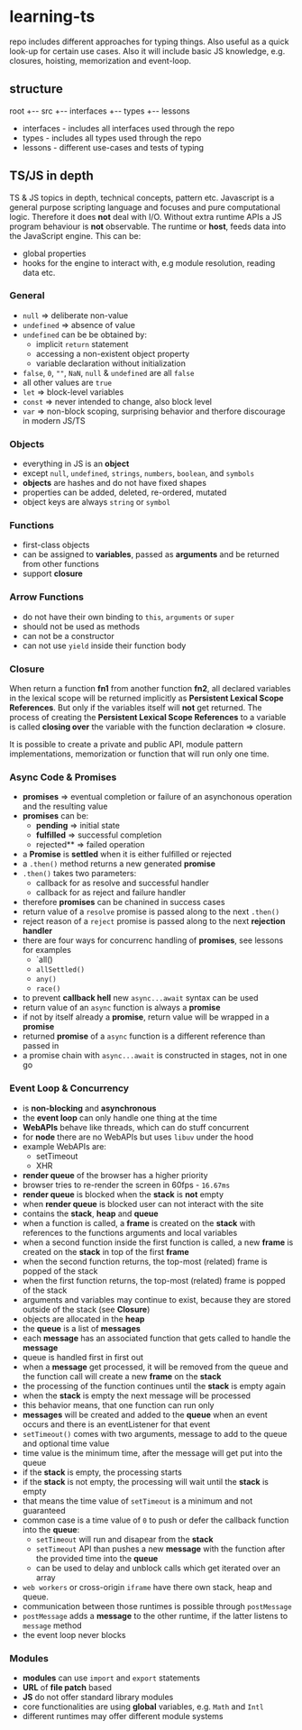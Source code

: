 # learning-ts

repo includes different approaches for typing things. Also useful as a quick look-up
for certain use cases. Also it will include basic JS knowledge,
e.g. closures, hoisting, memorization and event-loop.

## structure

root
+-- src
    +-- interfaces
    +-- types
    +-- lessons

- interfaces - includes all interfaces used through the repo
- types - includes all types used through the repo
- lessons - different use-cases and tests of typing

## TS/JS in depth

TS & JS topics in depth, technical concepts, pattern etc.
Javascript is a general purpose scripting language and focuses and pure computational logic. Therefore it does **not** deal with I/O.
Without extra runtime APIs a JS program behaviour is **not** observable. The runtime or **host**, feeds data into the JavaScript engine. This can be:
* global properties
* hooks for the engine to interact with, e.g module resolution, reading data etc.

### General

* `null` => deliberate non-value
* `undefined` => absence of value
* `undefined` can be be obtained by:
  * implicit `return` statement
  * accessing a non-existent object property
  * variable declaration without initialization
* `false`, `0`, `""`, `NaN`, `null` & `undefined` are all `false`
* all other values are `true`
* `let` => block-level variables
* `const` => never intended to change, also block level
* `var` => non-block scoping, surprising behavior and therfore discourage in modern JS/TS

### Objects

* everything in JS is an **object**
* except `null`, `undefined`, `strings`, `numbers`, `boolean`, and `symbols`
* **objects** are hashes and do not have fixed shapes
* properties can be added, deleted, re-ordered, mutated
* object keys are always `string` or `symbol`

### Functions

* first-class objects
* can be assigned to **variables**, passed as **arguments** and be returned from other functions
* support **closure**

### Arrow Functions

* do not have their own binding to `this`, `arguments` or `super`
* should not be used as methods
* can not be a constructor
* can not use `yield` inside their function body

### Closure

When return a function **fn1** from another function **fn2**, all declared variables in the
lexical scope will be returned implicitly as **Persistent Lexical Scope References**.
But only if the variables itself will **not** get returned. The process of creating the 
**Persistent Lexical Scope References** to a variable is called **closing over** the
variable with the function declaration => closure.

It is possible to create a private and public API, module pattern implementations, memorization or function that will run only one time.

### Async Code & Promises

* **promises** => eventual completion or failure of an asynchonous operation and the resulting value
* **promises** can be:
  * **pending** => initial state
  * **fulfilled** => successful completion
  * rejected** => failed operation
* a **Promise** is **settled** when it is either fulfilled or rejected
* a `.then()` method returns a new generated **promise**
* `.then()` takes two parameters:
  * callback for as resolve and successful handler
  * callback for as reject and failure handler
* therefore **promises** can be chanined in success cases
* return value of a `resolve` promise is passed along to the next `.then()`
* reject reason of a `reject` promise is passed along to the next **rejection handler**
* there are four ways for concurrenc handling of **promises**, see lessons for examples
  * `all()
  * `allSettled()`
  * `any()`
  * `race()`
* to prevent **callback hell** new `async...await` syntax can be used
* return value of an `async` function is always a **promise**
* if not by itself already a **promise**, return value will be wrapped in a **promise**
* returned **promise** of a `async` function is a different reference than passed in
* a promise chain with `async...await` is constructed in stages, not in one go

### Event Loop & Concurrency

* is **non-blocking** and **asynchronous**
* the **event loop** can only handle one thing at the time
* **WebAPIs** behave like threads, which can do stuff concurrent
* for **node** there are no WebAPIs but uses `libuv` under the hood
* example WebAPIs are:
  * setTimeout
  * XHR
* **render queue** of the browser has a higher priority
* browser tries to re-render the screen in 60fps - `16.67ms`
* **render queue** is blocked when the **stack** is **not** empty
* when **render queue** is blocked user can not interact with the site
* contains the **stack**, **heap** and **queue**
* when a function is called, a **frame** is created on the **stack** with references to the functions arguments and local variables
* when a second function inside the first function is called, a new **frame** is created on the **stack** in top of the first **frame**
* when the second function returns, the top-most (related) frame is popped of the stack
* when the first function returns, the top-most (related) frame is popped of the stack
* arguments and variables may continue to exist, because they are stored outside of the stack (see **Closure**)
* objects are allocated in the **heap**
* the **queue** is a list of **messages**
* each **message** has an associated function that gets called to handle the **message**
* queue is handled first in first out
* when a **message** get processed, it will be removed from the queue and the function call will create a new **frame** on the **stack**
* the processing of the function continues until the **stack** is empty again
* when the **stack** is empty the next message will be processed
* this behavior means, that one function can run only
* **messages** will be created and added to the **queue** when an event occurs and there is an eventListener for that event
* `setTimeout()` comes with two arguments, message to add to the queue and optional time value
* time value is the minimum time, after the message will get put into the queue
* if the **stack** is empty, the processing starts
* if the **stack** is not empty, the processing will wait until the **stack** is empty
* that means the time value of `setTimeout` is a minimum and not guaranteed
* common case is a time value of `0` to push or defer the callback function into the **queue**:
  * `setTimeout` will run and disapear from the **stack**
  * `setTimeout` API than pushes a new **message** with the function after the provided time into the **queue**
  * can be used to delay and unblock calls which get iterated over an array
* `web workers` or cross-origin `iframe` have there own stack, heap and queue.
* communication between those runtimes is possible through `postMessage`
* `postMessage` adds a **message** to the other runtime, if the latter listens to `message` method
* the event loop never blocks

### Modules

* **modules** can use `import` and `export` statements
* **URL** of **file patch** based
* **JS** do not offer standard library modules
* core functionalities are using **global** variables, e.g. `Math` and `Intl`
* different runtimes may offer different module systems
